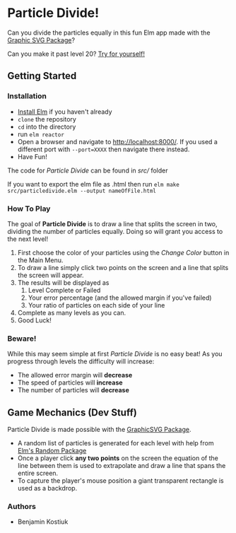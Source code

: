 # Particle Divide!
Can you divide the particles equally in this fun Elm app made with the [Graphic SVG Package](https://package.elm-lang.org/packages/MacCASOutreach/graphicsvg/latest/GraphicSVG)?

Can you make it past level 20? [Try for yourself!](https://benjaminkostiuk.github.io/particle-divide/)

## Getting Started

### Installation
* [Install Elm](https://guide.elm-lang.org/install.html) if you haven't already
* ```clone``` the repository
* ```cd``` into the directory
* run ```elm reactor```
* Open a browser and navigate to <http://localhost:8000/>. If you used a different port with ```--port=XXXX``` then navigate there instead.
* Have Fun!


The code for _Particle Divide_ can be found in _src/_ folder


If you want to export the elm file as .html then run ```elm make src/particledivide.elm --output nameOfFile.html```

### How To Play
The goal of __Particle Divide__ is to draw a line that splits the screen in two, dividing the number of particles equally. Doing so will grant you access to the next level!

1. First choose the color of your particles using the _Change Color_ button in the Main Menu.
2. To draw a line simply click two points on the screen and a line that splits the screen will appear.
3. The results will be displayed as
    1. Level Complete or Failed
    2. Your error percentage (and the allowed margin if you've failed)
    3. Your ratio of particles on each side of your line
4. Complete as many levels as you can.
5. Good Luck!

<h3>Beware!</h3>

While this may seem simple at first _Particle Divide_ is no easy beat! As you progress through levels the difficulty will increase:
* The allowed error margin will __decrease__
* The speed of particles will __increase__
* The number of particles will __decrease__

## Game Mechanics (Dev Stuff)
Particle Divide is made possible with the [GraphicSVG Package](https://package.elm-lang.org/packages/MacCASOutreach/graphicsvg/latest/GraphicSVG).

* A random list of particles is generated for each level with help from [Elm's Random Package](https://package.elm-lang.org/packages/elm-lang/core/latest/Random) 
* Once a player click __any two points__ on the screen the equation of the line between them is used to extrapolate and draw a line that spans the entire screen.
* To capture the player's mouse position a giant transparent rectangle is used as a backdrop.

### Authors
* Benjamin Kostiuk




